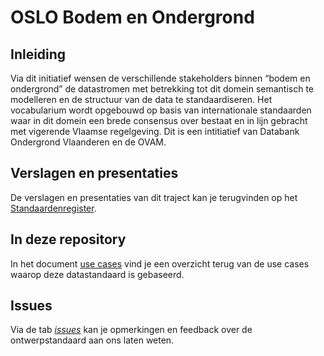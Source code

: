 # OSLO Bodem en Ondergrond

## Inleiding

Via dit initiatief wensen de verschillende stakeholders binnen “bodem en ondergrond” de datastromen met betrekking tot dit domein semantisch te modelleren en de structuur van de data te standaardiseren. Het vocabularium wordt opgebouwd op basis van internationale standaarden waar in dit domein een brede consensus over bestaat en in lijn gebracht met vigerende Vlaamse regelgeving. Dit is een intitiatief van Databank Ondergrond Vlaanderen en de OVAM.

## Verslagen en presentaties

De verslagen en presentaties van dit traject kan je terugvinden op het [Standaardenregister](https://data.vlaanderen.be/standaarden/standaarden-in-ontwikkeling/bodem-en-ondergrond/index.html).

## In deze repository

In het document [use cases](useCases.md) vind je een overzicht terug van de use cases waarop deze datastandaard is gebaseerd.

## Issues

Via de tab [*issues*](https://github.com/Informatievlaanderen/OSLOthema-bodemEnOndergrond/issues) kan je opmerkingen en feedback over de ontwerpstandaard aan ons laten weten.



